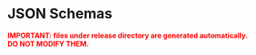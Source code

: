 # JSON Schemas

<span style="color:red">**IMPORTANT: files under release directory are generated automatically. DO NOT MODIFY THEM.**</span>
